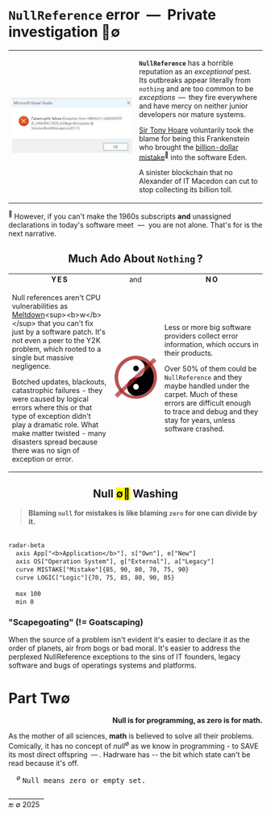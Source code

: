 # `NullReference` error &nbsp;&mdash;&nbsp; Private investigation 🔎&empty;

<table><tr><td width="50%"><picture><img alt="&thinsp; Visual Studio: catastrophic failure" src="../../../../_rsc/_img/snap/screen/VisualStudio/2025.VS2022-CatastrophicFailure-deco.jpg" /></picture>
</td><td>

**`NullReference`** has a horrible reputation as an _exceptional_ pest. Its outbreaks appear literally from `nothing` and are too common to be _exceptions_ &thinsp;&mdash;&thinsp; 
they fire everywhere and have mercy on neither junior developers nor mature systems.

[Sir Tony Hoare](../../quotes/README+/contributors/README.md#tony-hoare) voluntarily took the blame for being this Frankenstein who brought the 
[billion-dollar mistake](https://www.infoq.com/presentations/Null-References-The-Billion-Dollar-Mistake-Tony-Hoare/)<sup>🎥</sup> into the software Eden. 

A sinister blockchain that no Alexander of IT Macedon can cut to stop collecting its billion toll.
  
</td></tr></table>

<sup>🎥</sup> However, if you can't make the 1960s subscripts **and** unassigned declarations in today's software meet &nbsp;&mdash;&nbsp; you are not alone. That's for is the next narrative.

<h2 align="center">Much Ado About <code>Nothing</code>&thinsp;?</h2>

<table><tr></tr><tr align="center"><td width="40%"><b>Y&thinsp;E&thinsp;S</b></td><td width="20%" >and</td><td width="40%" ><b>N&thinsp;O</b></td>
</tr><tr valign="center"><td>
  
Null references aren't CPU vulnerabilities as [Meltdown](https://en.wikipedia.org/wiki/Meltdown_(security_vulnerability))<sup><b>w</b></sup> that you can't fix just by a software patch. 
It's not even a peer to the Y2K problem, which rooted to a single but massive negligence.

Botched updates, blackouts, catastrophic failures - they were caused by logical errors where this or that type of exception didn't play a dramatic role. 
What make matter twisted - many disasters spread because there was no sign of exception or error.
  
</td><td><picture><img alt="&nbsp; Yin&Yang under null sign" src="../../../../_rsc/_img/signs/YinYangNull.png" /></picture></picture></td><td>

Less or more big software providers collect error information, which occurs in their products.

Over 50% of them could be `NullReference` and they maybe handled under the carpet.  Much of these errors are difficult enough to trace and debug and they stay for years, unless software crashed.
  
</td></tr></table>


<h2 align="center">Null <mark>&empty;🚿</mark> Washing</h2>

> **Blaming `null` for mistakes is like blaming `zero` for one can divide by it.**

```mermaid

radar-beta
  axis App["<b>Application</b>"], s["Own"], e["New"]
  axis OS["Operation System"], g["External"], a["Legacy"]
  curve MISTAKE["Mistake"]{85, 90, 80, 70, 75, 90}
  curve LOGIC["Logic"]{70, 75, 85, 80, 90, 85}

  max 100
  min 0
```


### "Scapegoating" (!= Goatscaping) 

When the source of a problem isn't evident it's easier to declare it as the order of planets, air from bogs or bad moral. It's easier to address the perplexed NullReference exceptions to the sins of IT founders, legacy software and bugs of operatings systems and platforms.

# Part Tw&empty; 

<p align="right"><b>Null is for programming, as zero is for math.</b></p>

As the mother of all sciences, **math** is believed to solve all their problems. Comically, it has no concept of _null_<sup>&empty;</sup> as we know in programming - to SAVE its most direct offspring &thinsp;&mdash;&thinsp;. Hadrware has -- the bit which state can't be read because it's off.

&nbsp; &nbsp; <sup>&empty;</sup> <samp>Null means zero or empty set.</samp>

\___________\
🔚 &empty; 2025 
